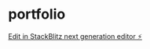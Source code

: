 # portfolio

[Edit in StackBlitz next generation editor ⚡️](https://stackblitz.com/~/github.com/PugCharleS/portfolio)